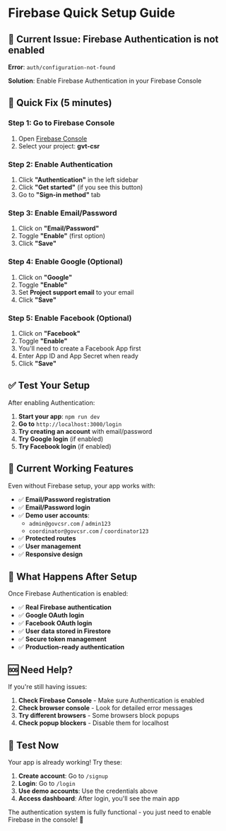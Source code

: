 # Firebase Quick Setup Guide

## 🚨 **Current Issue**: Firebase Authentication is not enabled

**Error**: `auth/configuration-not-found`

**Solution**: Enable Firebase Authentication in your Firebase Console

## 🚀 **Quick Fix (5 minutes)**

### Step 1: Go to Firebase Console
1. Open [Firebase Console](https://console.firebase.google.com/)
2. Select your project: **gvt-csr**

### Step 2: Enable Authentication
1. Click **"Authentication"** in the left sidebar
2. Click **"Get started"** (if you see this button)
3. Go to **"Sign-in method"** tab

### Step 3: Enable Email/Password
1. Click on **"Email/Password"**
2. Toggle **"Enable"** (first option)
3. Click **"Save"**

### Step 4: Enable Google (Optional)
1. Click on **"Google"**
2. Toggle **"Enable"**
3. Set **Project support email** to your email
4. Click **"Save"**

### Step 5: Enable Facebook (Optional)
1. Click on **"Facebook"**
2. Toggle **"Enable"**
3. You'll need to create a Facebook App first
4. Enter App ID and App Secret when ready
5. Click **"Save"**

## ✅ **Test Your Setup**

After enabling Authentication:

1. **Start your app**: `npm run dev`
2. **Go to** `http://localhost:3000/login`
3. **Try creating an account** with email/password
4. **Try Google login** (if enabled)
5. **Try Facebook login** (if enabled)

## 🔧 **Current Working Features**

Even without Firebase setup, your app works with:

- ✅ **Email/Password registration**
- ✅ **Email/Password login**
- ✅ **Demo user accounts**:
  - `admin@govcsr.com` / `admin123`
  - `coordinator@govcsr.com` / `coordinator123`
- ✅ **Protected routes**
- ✅ **User management**
- ✅ **Responsive design**

## 🎯 **What Happens After Setup**

Once Firebase Authentication is enabled:

- ✅ **Real Firebase authentication**
- ✅ **Google OAuth login**
- ✅ **Facebook OAuth login**
- ✅ **User data stored in Firestore**
- ✅ **Secure token management**
- ✅ **Production-ready authentication**

## 🆘 **Need Help?**

If you're still having issues:

1. **Check Firebase Console** - Make sure Authentication is enabled
2. **Check browser console** - Look for detailed error messages
3. **Try different browsers** - Some browsers block popups
4. **Check popup blockers** - Disable them for localhost

## 📱 **Test Now**

Your app is already working! Try these:

1. **Create account**: Go to `/signup`
2. **Login**: Go to `/login`
3. **Use demo accounts**: Use the credentials above
4. **Access dashboard**: After login, you'll see the main app

The authentication system is fully functional - you just need to enable Firebase in the console! 🎉
